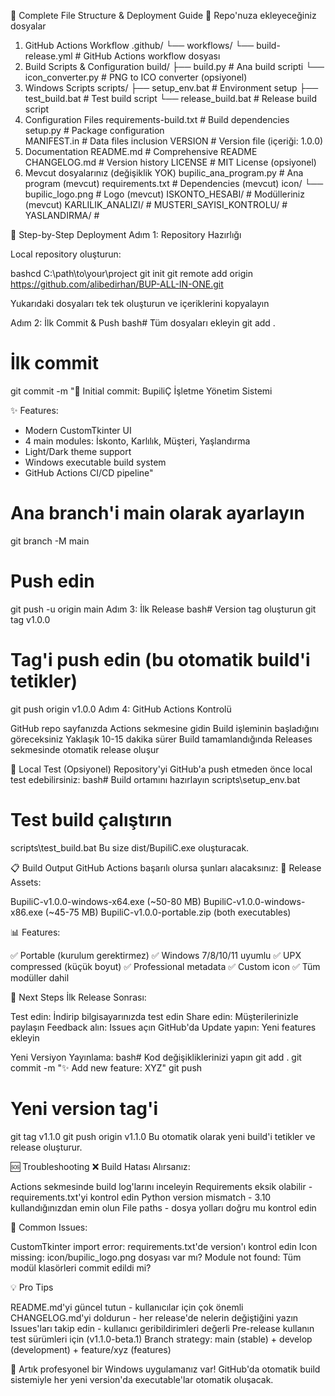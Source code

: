 📁 Complete File Structure & Deployment Guide
🎯 Repo'nuza ekleyeceğiniz dosyalar
1. GitHub Actions Workflow
.github/
└── workflows/
    └── build-release.yml    # GitHub Actions workflow dosyası
2. Build Scripts & Configuration
build/
├── build.py                 # Ana build scripti
└── icon_converter.py        # PNG to ICO converter (opsiyonel)
3. Windows Scripts
scripts/
├── setup_env.bat           # Environment setup
├── test_build.bat          # Test build script
└── release_build.bat       # Release build script
4. Configuration Files
requirements-build.txt       # Build dependencies
setup.py                    # Package configuration  
MANIFEST.in                 # Data files inclusion
VERSION                     # Version file (içeriği: 1.0.0)
5. Documentation
README.md                   # Comprehensive README
CHANGELOG.md               # Version history
LICENSE                    # MIT License (opsiyonel)
6. Mevcut dosyalarınız (değişiklik YOK)
bupilic_ana_program.py      # Ana program (mevcut)
requirements.txt            # Dependencies (mevcut)
icon/
└── bupilic_logo.png        # Logo (mevcut)
ISKONTO_HESABI/             # Modülleriniz (mevcut)
KARLILIK_ANALIZI/           # 
MUSTERI_SAYISI_KONTROLU/    #
YASLANDIRMA/                #

🚀 Step-by-Step Deployment
Adım 1: Repository Hazırlığı

Local repository oluşturun:

bashcd C:\path\to\your\project
git init
git remote add origin https://github.com/alibedirhan/BUP-ALL-IN-ONE.git

Yukarıdaki dosyaları tek tek oluşturun ve içeriklerini kopyalayın

Adım 2: İlk Commit & Push
bash# Tüm dosyaları ekleyin
git add .

# İlk commit
git commit -m "🎉 Initial commit: BupiliÇ İşletme Yönetim Sistemi

✨ Features:
- Modern CustomTkinter UI
- 4 main modules: İskonto, Karlılık, Müşteri, Yaşlandırma  
- Light/Dark theme support
- Windows executable build system
- GitHub Actions CI/CD pipeline"

# Ana branch'i main olarak ayarlayın
git branch -M main

# Push edin
git push -u origin main
Adım 3: İlk Release
bash# Version tag oluşturun
git tag v1.0.0

# Tag'i push edin (bu otomatik build'i tetikler)
git push origin v1.0.0
Adım 4: GitHub Actions Kontrolü

GitHub repo sayfanızda Actions sekmesine gidin
Build işleminin başladığını göreceksiniz
Yaklaşık 10-15 dakika sürer
Build tamamlandığında Releases sekmesinde otomatik release oluşur


🔧 Local Test (Opsiyonel)
Repository'yi GitHub'a push etmeden önce local test edebilirsiniz:
bash# Build ortamını hazırlayın
scripts\setup_env.bat

# Test build çalıştırın
scripts\test_build.bat
Bu size dist/BupiliC.exe oluşturacak.

📋 Build Output
GitHub Actions başarılı olursa şunları alacaksınız:
🎁 Release Assets:

BupiliC-v1.0.0-windows-x64.exe (~50-80 MB)
BupiliC-v1.0.0-windows-x86.exe (~45-75 MB)
BupiliC-v1.0.0-portable.zip (both executables)

📊 Features:

✅ Portable (kurulum gerektirmez)
✅ Windows 7/8/10/11 uyumlu
✅ UPX compressed (küçük boyut)
✅ Professional metadata
✅ Custom icon
✅ Tüm modüller dahil


🎯 Next Steps
İlk Release Sonrası:

Test edin: İndirip bilgisayarınızda test edin
Share edin: Müşterilerinizle paylaşın
Feedback alın: Issues açın GitHub'da
Update yapın: Yeni features ekleyin

Yeni Versiyon Yayınlama:
bash# Kod değişikliklerinizi yapın
git add .
git commit -m "✨ Add new feature: XYZ"
git push

# Yeni version tag'i
git tag v1.1.0
git push origin v1.1.0
Bu otomatik olarak yeni build'i tetikler ve release oluşturur.

🆘 Troubleshooting
❌ Build Hatası Alırsanız:

Actions sekmesinde build log'larını inceleyin
Requirements eksik olabilir - requirements.txt'yi kontrol edin
Python version mismatch - 3.10 kullandığınızdan emin olun
File paths - dosya yolları doğru mu kontrol edin

🐛 Common Issues:

CustomTkinter import error: requirements.txt'de version'ı kontrol edin
Icon missing: icon/bupilic_logo.png dosyası var mı?
Module not found: Tüm modül klasörleri commit edildi mi?


💡 Pro Tips

README.md'yi güncel tutun - kullanıcılar için çok önemli
CHANGELOG.md'yi doldurun - her release'de nelerin değiştiğini yazın
Issues'ları takip edin - kullanıcı geribildirimleri değerli
Pre-release kullanın test sürümleri için (v1.1.0-beta.1)
Branch strategy: main (stable) + develop (development) + feature/xyz (features)


🎉 Artık profesyonel bir Windows uygulamanız var! GitHub'da otomatik build sistemiyle her yeni version'da executable'lar otomatik oluşacak.
